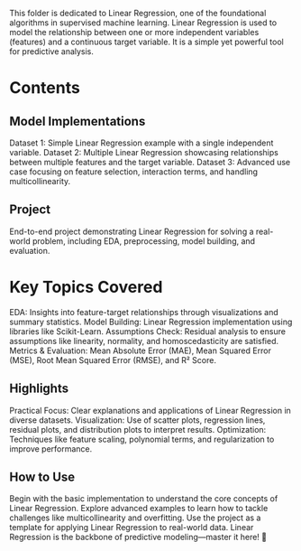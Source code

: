 This folder is dedicated to Linear Regression, one of the foundational algorithms in supervised machine learning. Linear Regression is used to model the relationship between one or more independent variables (features) and a continuous target variable. It is a simple yet powerful tool for predictive analysis.

# Contents
## Model Implementations

Dataset 1: Simple Linear Regression example with a single independent variable.
Dataset 2: Multiple Linear Regression showcasing relationships between multiple features and the target variable.
Dataset 3: Advanced use case focusing on feature selection, interaction terms, and handling multicollinearity.
## Project

End-to-end project demonstrating Linear Regression for solving a real-world problem, including EDA, preprocessing, model building, and evaluation.
# Key Topics Covered
EDA: Insights into feature-target relationships through visualizations and summary statistics.
Model Building: Linear Regression implementation using libraries like Scikit-Learn.
Assumptions Check: Residual analysis to ensure assumptions like linearity, normality, and homoscedasticity are satisfied.
Metrics & Evaluation: Mean Absolute Error (MAE), Mean Squared Error (MSE), Root Mean Squared Error (RMSE), and R² Score.
## Highlights
Practical Focus: Clear explanations and applications of Linear Regression in diverse datasets.
Visualization: Use of scatter plots, regression lines, residual plots, and distribution plots to interpret results.
Optimization: Techniques like feature scaling, polynomial terms, and regularization to improve performance.
## How to Use
Begin with the basic implementation to understand the core concepts of Linear Regression.
Explore advanced examples to learn how to tackle challenges like multicollinearity and overfitting.
Use the project as a template for applying Linear Regression to real-world data.
Linear Regression is the backbone of predictive modeling—master it here! 🚀
